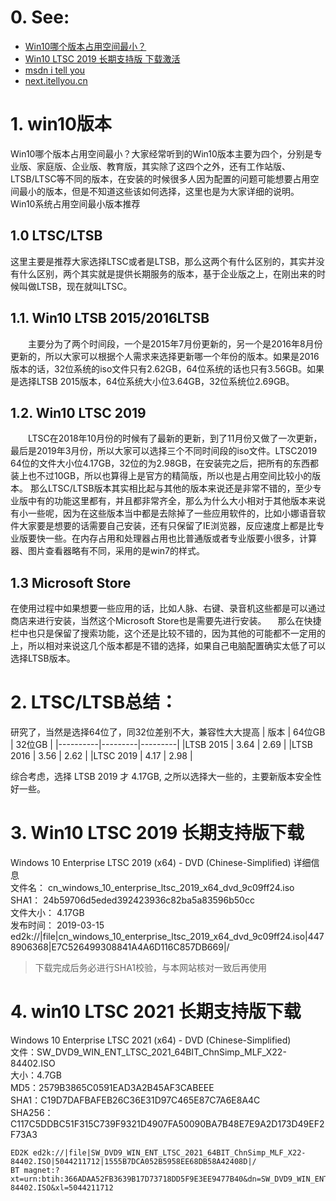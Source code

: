 # 0. See:
- [Win10哪个版本占用空间最小？](http://www.xitongzhijia.net/xtjc/20210323/206983.html)
- [Win10 LTSC 2019 长期支持版 下载激活](https://www.cnblogs.com/onelikeone/p/11594802.html)
- [msdn i tell you](https://msdn.itellyou.cn/)
- [next.itellyou.cn](https://next.itellyou.cn/Original/Index#cbp=Product?ID=f905b2d9-11e7-4ee3-8b52-407a8befe8d1)

# 1. win10版本
Win10哪个版本占用空间最小？大家经常听到的Win10版本主要为四个，分别是专业版、家庭版、企业版、教育版，其实除了这四个之外，还有工作站版、LTSB/LTSC等不同的版本，在安装的时候很多人因为配置的问题可能想要占用空间最小的版本，但是不知道这些该如何选择，这里也是为大家详细的说明。
Win10系统占用空间最小版本推荐

## 1.0 LTSC/LTSB
  这里主要是推荐大家选择LTSC或者是LTSB，那么这两个有什么区别的，其实并没有什么区别，两个其实就是提供长期服务的版本，基于企业版之上，在刚出来的时候叫做LTSB，现在就叫LTSC。
  
## 1.1. Win10 LTSB 2015/2016LTSB

　　主要分为了两个时间段，一个是2015年7月份更新的，另一个是2016年8月份更新的，所以大家可以根据个人需求来选择更新哪一个年份的版本。如果是2016版本的话，32位系统的iso文件只有2.62GB，64位系统的话也只有3.56GB。如果是选择LTSB 2015版本，64位系统大小位3.64GB，32位系统位2.69GB。
## 1.2. Win10 LTSC 2019

　　LTSC在2018年10月份的时候有了最新的更新，到了11月份又做了一次更新，最后是2019年3月份，所以大家可以选择三个不同时间段的iso文件。LTSC2019 64位的文件大小位4.17GB，32位的为2.98GB，在安装完之后，把所有的东西都装上也不过10GB，所以也算得上是官方的精简版，所以也是占用空间比较小的版本。
  那么LTSC/LTSB版本其实相比起与其他的版本来说还是非常不错的，至少专业版中有的功能这里都有，并且都非常齐全，那么为什么大小相对于其他版本来说有小一些呢，因为在这些版本当中都是去除掉了一些应用软件的，比如小娜语音软件大家要是想要的话需要自己安装，还有只保留了IE浏览器，反应速度上都是比专业版要快一些。在内存占用和处理器占用也比普通版或者专业版要小很多，计算器、图片查看器略有不同，采用的是win7的样式。
  
## 1.3 Microsoft Store
  在使用过程中如果想要一些应用的话，比如人脉、右键、录音机这些都是可以通过商店来进行安装，当然这个Microsoft Store也是需要先进行安装。
　那么在快捷栏中也只是保留了搜索功能，这个还是比较不错的，因为其他的可能都不一定用的上，所以相对来说这几个版本都是不错的选择，如果自己电脑配置确实太低了可以选择LTSB版本。
 
# 2. LTSC/LTSB总结：
  研究了，当然是选择64位了，同32位差别不大，兼容性大大提高
  | 版本      | 64位GB  | 32位GB   |
  |----------|---------|---------|
  |LTSB 2015 | 3.64    | 2.69    |
  |LTSB 2016 | 3.56    | 2.62    |
  |LTSC 2019 | 4.17    | 2.98    |
  
  综合考虑，选择 LTSB 2019 才 4.17GB, 之所以选择大一些的，主要新版本安全性好一些。
 
# 3. Win10 LTSC 2019 长期支持版下载

Windows 10 Enterprise LTSC 2019 (x64) - DVD (Chinese-Simplified) 详细信息  
文件名： cn_windows_10_enterprise_ltsc_2019_x64_dvd_9c09ff24.iso
SHA1：  24b59706d5eded392423936c82ba5a83596b50cc  
文件大小： 4.17GB  
发布时间： 2019-03-15  
ed2k://|file|cn_windows_10_enterprise_ltsc_2019_x64_dvd_9c09ff24.iso|4478906368|E7C526499308841A4A6D116C857DB669|/  

> 下载完成后务必进行SHA1校验，与本网站核对一致后再使用

# 4. win10 LTSC 2021 长期支持版下载
Windows 10 Enterprise LTSC 2021 (x64) - DVD (Chinese-Simplified)  
文件：SW_DVD9_WIN_ENT_LTSC_2021_64BIT_ChnSimp_MLF_X22-84402.ISO  
大小：4.7GB  
MD5：2579B3865C0591EAD3A2B45AF3CABEEE  
SHA1：C19D7DAFBAFEB26C36E31D97C465E87C7A6E8A4C  
SHA256：C117C5DDBC51F315C739F9321D4907FA50090BA7B48E7E9A2D173D49EF2F73A3  
```
ED2K ed2k://|file|SW_DVD9_WIN_ENT_LTSC_2021_64BIT_ChnSimp_MLF_X22-84402.ISO|5044211712|1555B7DCA052B5958EE68DB58A42408D|/  
BT magnet:?xt=urn:btih:366ADAA52FB3639B17D73718DD5F9E3EE9477B40&dn=SW_DVD9_WIN_ENT_LTSC_2021_64BIT_ChnSimp_MLF_X22-84402.ISO&xl=5044211712  
```
  
  
  
  

